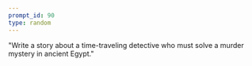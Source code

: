```yaml
---
prompt_id: 90
type: random
---
```


"Write a story about a time-traveling detective who must solve a murder mystery in ancient Egypt."
